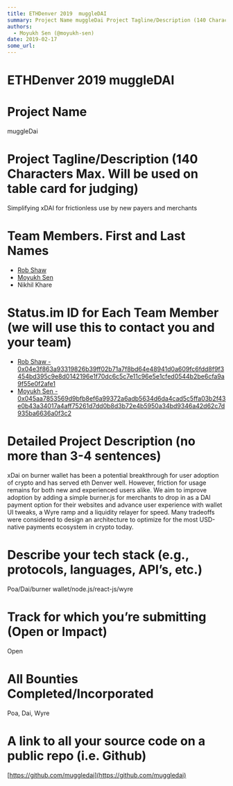 ```yaml
---
title: ETHDenver 2019  muggleDAI
summary: Project Name muggleDai Project Tagline/Description (140 Characters Max. Will be used on table card for judging) Simplifying xDAI for frictionless use by new payers and merchants Team Members. First and Last Names Rob Shaw Moyukh Sen Nikhil Khare Status.im ID for Each Team Member (we will use this to contact you and your team) Rob Shaw - 0x04e3f863a93319826b39ff02b71a7f8bd64e48941d0a609fc6fdd8f9f3454bd395c9e8d0142196e1f70dc6c5c7e11c96e5e1cfed0544b2be6cfa9a9f55e0f2afe1 Moyukh Sen - 0x045aa7853569d
authors:
  - Moyukh Sen (@moyukh-sen)
date: 2019-02-17
some_url: 
---
```


# ETHDenver 2019  muggleDAI


# Project Name
muggleDai

# Project Tagline/Description (140 Characters Max. Will be used on table card for judging)
Simplifying xDAI for frictionless use by new payers and merchants

# Team Members. First and Last Names
- [Rob Shaw](https://get.status.im/user/0x04e3f863a93319826b39ff02b71a7f8bd64e48941d0a609fc6fdd8f9f3454bd395c9e8d0142196e1f70dc6c5c7e11c96e5e1cfed0544b2be6cfa9a9f55e0f2afe1)
- [Moyukh Sen](https://get.status.im/user/0x045aa7853569d9bfb8ef6a99372a6adb5634d6da4cad5c5ffa03b2f43e0b43a34017a4aff75261d7dd0b8d3b72e4b5950a34bd9346a42d62c7d935ba6636a0f3c2)
- Nikhil Khare

# Status.im ID for Each Team Member (we will use this to contact you and your team)

- [Rob Shaw - 0x04e3f863a93319826b39ff02b71a7f8bd64e48941d0a609fc6fdd8f9f3454bd395c9e8d0142196e1f70dc6c5c7e11c96e5e1cfed0544b2be6cfa9a9f55e0f2afe1](https://get.status.im/user/0x04e3f863a93319826b39ff02b71a7f8bd64e48941d0a609fc6fdd8f9f3454bd395c9e8d0142196e1f70dc6c5c7e11c96e5e1cfed0544b2be6cfa9a9f55e0f2afe1)
- [Moyukh Sen - 0x045aa7853569d9bfb8ef6a99372a6adb5634d6da4cad5c5ffa03b2f43e0b43a34017a4aff75261d7dd0b8d3b72e4b5950a34bd9346a42d62c7d935ba6636a0f3c2](https://get.status.im/user/0x045aa7853569d9bfb8ef6a99372a6adb5634d6da4cad5c5ffa03b2f43e0b43a34017a4aff75261d7dd0b8d3b72e4b5950a34bd9346a42d62c7d935ba6636a0f3c2)

# Detailed Project Description (no more than 3-4 sentences)
xDai on burner wallet has been a potential breakthrough for user adoption of crypto and has served eth Denver well.  However, friction for usage remains for both new and experienced users alike.  We aim to improve adoption by adding a simple burner.js for merchants to drop in as a DAI payment option for their websites and advance user experience with wallet UI tweaks, a Wyre ramp and a liquidity relayer for speed.  Many tradeoffs were considered to design an architecture to optimize for the most USD-native payments ecosystem in crypto today.

# Describe your tech stack (e.g., protocols, languages, API’s, etc.)
Poa/Dai/burner wallet/node.js/react-js/wyre

# Track for which you’re submitting (Open or Impact)
Open

# All Bounties Completed/Incorporated
Poa, Dai, Wyre

# A link to all your source code on a public repo (i.e. Github)

[https://github.com/muggledai](https://github.com/muggledai)


